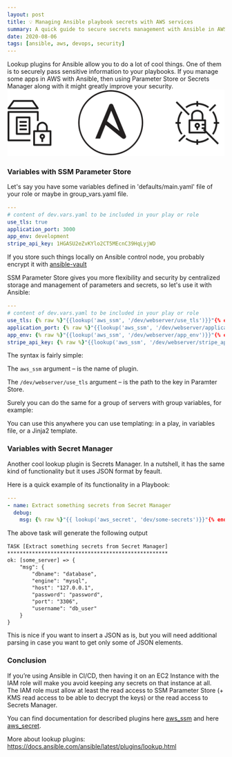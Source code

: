 ```yaml
---
layout: post
title: 💡 Managing Ansible playbook secrets with AWS services 
summary: A quick guide to secure secrets management with Ansible in AWS
date: 2020-08-06
tags: [ansible, aws, devops, security]
---
```

Lookup plugins for Ansible allow you to do a lot of cool things. One of them is to securely pass sensitive information to your playbooks. 
If you manage some apps in AWS with Ansible, then using Parameter Store or Secrets Manager along with it might greatly improve your security.
![](/assets/posts/2020-08-06-ansible-secrets-aws-ssm-sm.png)

### Variables with SSM Parameter Store

Let's say you have some variables defined in 'defaults/main.yaml' file of your role or maybe in group_vars.yaml file.
```yaml
---
# content of dev.vars.yaml to be included in your play or role
use_tls: true
application_port: 3000
app_env: development
stripe_api_key: 1HGASU2eZvKYlo2CT5MEcnC39HqLyjWD
```

If you store such things locally on Ansible control node, you probably encrypt it with [ansible-vault](https://docs.ansible.com/ansible/latest/user_guide/vault.html) 

SSM Parameter Store gives you more flexibility and security by centralized storage and management of parameters and secrets, so let's use it with Ansible:

```yaml
---
# content of dev.vars.yaml to be included in your play or role
use_tls: {% raw %}"{{lookup('aws_ssm', '/dev/webserver/use_tls')}}"{% endraw %}
application_port: {% raw %}"{{lookup('aws_ssm', '/dev/webserver/application_port')}}"{% endraw %}
app_env: {% raw %}"{{lookup('aws_ssm', '/dev/webserver/app_env')}}"{% endraw %}
stripe_api_key: {% raw %}"{{lookup('aws_ssm', '/dev/webserver/stripe_api_key')}}"{% endraw %}
```
The syntax is fairly simple:

The `aws_ssm` argument – is the name of plugin.

The `/dev/webserver/use_tls` argument – is the path to the key in Paramter Store.

Surely you can do the same for a group of servers with group variables, for example:

You can use this anywhere you can use templating: in a play, in variables file, or a Jinja2 template. 

### Variables with Secret Manager

Another cool lookup plugin is Secrets Manager. In a nutshell, it has the same kind of functionality but it uses JSON format by feault.

Here is a quick example of its functionality in a Playbook:

```yaml
---
- name: Extract something secrets from Secret Manager
  debug:
    msg: {% raw %}"{{ lookup('aws_secret', 'dev/some-secrets')}}"{% endraw %}
```
The above task will generate the following output
```
TASK [Extract something secrets from Secret Manager] ****************************************************
ok: [some_server] => {
    "msg": {
        "dbname": "database",
        "engine": "mysql",
        "host": "127.0.0.1",
        "password": "password",
        "port": "3306",
        "username": "db_user"
    }
}
```
This is nice if you want to insert a JSON as is, but you will need additional parsing in case you want to get only some of JSON elements.

### Conclusion

If you’re using Ansible in CI/CD, then having it on an EC2 Instance with the IAM role will make you avoid keeping any secrets on that instance at all.\
The IAM role must allow at least the read access to SSM Parameter Store (+ KMS read access to be able to decrypt the keys) or the read access to Secrets Manager. 

You can find documentation for described plugins here [aws_ssm](https://docs.ansible.com/ansible/latest/plugins/lookup/aws_ssm.html) and here [aws_secret](https://docs.ansible.com/ansible/latest/plugins/lookup/aws_secret.html).

More about lookup plugins: https://docs.ansible.com/ansible/latest/plugins/lookup.html